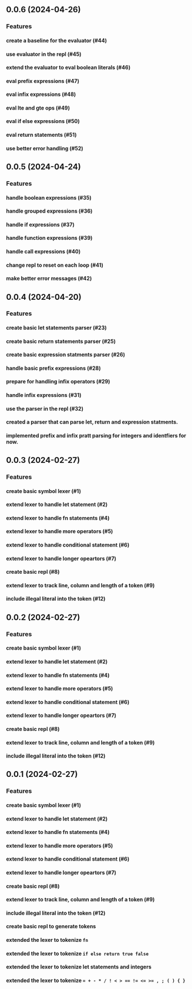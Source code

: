 ## 0.0.6 (2024-04-26)

### Features

#### create a baseline for the evaluator (#44)

#### use evaluator in the repl (#45)

#### extend the evaluator to eval boolean literals (#46)

#### eval prefix expressions (#47)

#### eval infix expressions (#48)

#### eval lte and gte ops (#49)

#### eval if else expressions (#50)

#### eval return statements (#51)

#### use better error handling (#52)

## 0.0.5 (2024-04-24)

### Features

#### handle boolean expressions (#35)

#### handle grouped expressions (#36)

#### handle if expressions (#37)

#### handle function expressions (#39)

#### handle call expressions (#40)

#### change repl to reset on each loop (#41)

#### make better error messages (#42)

## 0.0.4 (2024-04-20)

### Features

#### create basic let statements parser (#23)

#### create basic return statements parser (#25)

#### create basic expression statments parser (#26)

#### handle basic prefix expressions (#28)

#### prepare for handling infix operators (#29)

#### handle infix expressions (#31)

#### use the parser in the repl (#32)

#### created a parser that can parse let, return and expression statments.

#### implemented prefix and infix pratt parsing for integers and identfiers for now.

## 0.0.3 (2024-02-27)

### Features

#### create basic symbol lexer (#1)

#### extend lexer to handle let statement (#2)

#### extend lexer to handle fn statements (#4)

#### extend lexer to handle more operators (#5)

#### extend lexer to handle conditional statement (#6)

#### extend lexer to handle longer opeartors (#7)

#### create basic repl (#8)

#### extend lexer to track line, column and length of a token (#9)

#### include illegal literal into the token (#12)

## 0.0.2 (2024-02-27)

### Features

#### create basic symbol lexer (#1)

#### extend lexer to handle let statement (#2)

#### extend lexer to handle fn statements (#4)

#### extend lexer to handle more operators (#5)

#### extend lexer to handle conditional statement (#6)

#### extend lexer to handle longer opeartors (#7)

#### create basic repl (#8)

#### extend lexer to track line, column and length of a token (#9)

#### include illegal literal into the token (#12)

## 0.0.1 (2024-02-27)

### Features

#### create basic symbol lexer (#1)

#### extend lexer to handle let statement (#2)

#### extend lexer to handle fn statements (#4)

#### extend lexer to handle more operators (#5)

#### extend lexer to handle conditional statement (#6)

#### extend lexer to handle longer opeartors (#7)

#### create basic repl (#8)

#### extend lexer to track line, column and length of a token (#9)

#### include illegal literal into the token (#12)

#### create basic repl to generate tokens

#### extended the lexer to tokenize `fn`

#### extended the lexer to tokenize `if else return true false`

#### extended the lexer to tokenize let statements and integers

#### extended the lexer to tokenize `= + - * / ! < > == != <= >= , ; ( ) { }`
